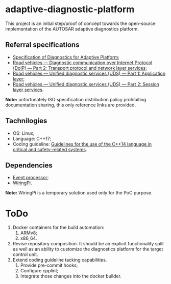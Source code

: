 # adaptive-diagnostic-platform

This project is an initial step/proof of concept towards the open-source implementation of the AUTOSAR adaptive diagnostics platform.

## Referral specifications
* [Specification of Diagnostics for Adaptive Platform](https://www.autosar.org/fileadmin/user_upload/standards/adaptive/18-03/AUTOSAR_SWS_AdaptiveDiagnostics.pdf);
* [Road vehicles — Diagnostic communication over Internet Protocol (DoIP) — Part 2: Transport protocol and network layer services](https://www.iso.org/standard/74785.html "ISO 13400-2:2019");
* [Road vehicles — Unified diagnostic services (UDS) — Part 1: Application layer](https://www.iso.org/standard/72439.html "ISO 14229-1:2020");
* [Road vehicles — Unified diagnostic services (UDS) — Part 2: Session layer services](https://www.iso.org/standard/45763.html "ISO 14229-2:2013").

**Note:** unfortunately ISO specification distribution policy prohibiting documentation sharing, this only reference links are provided.

## Tachnilogies
* OS: Linux;
* Language: C++17;
* Coding guideline: [Guidelines for the use of the C++14 language in critical and safety-related systems](https://www.autosar.org/fileadmin/user_upload/standards/adaptive/18-03/AUTOSAR_RS_CPP14Guidelines.pdf).

## Dependencies
* [Event processor](https://github.com/libevent/libevent);
* [WiringPi](https://github.com/WiringPi/WiringPi).

**Note:** WiringPi is a temporary solution used only for the PoC purpose.

# ToDo
1. Docker containers for the build automation:
    1. ARMv8;
    2. x86_64.
2. Revise repository composition. It should be an explicit functionality split as well as an ability to customize the diagnostics platform for the target control unit.
3. Extend coding guideline tacking capabilities.
    1. Provide pre-commit hooks;
    2. Configure cpplint;
    3. Integrate those changes into the docker builder.

